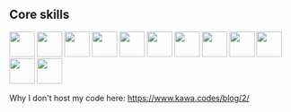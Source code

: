 <h2> Core skills </h2> 
    
<div>    
<img width ='45px' src ='https://raw.githubusercontent.com/rahulbanerjee26/githubAboutMeGenerator/main/icons/javascript.svg'> 
<img width ='45px' src ='https://raw.githubusercontent.com/rahulbanerjee26/githubAboutMeGenerator/main/icons/typescript.svg'> 
<img width ='45px' src ='https://raw.githubusercontent.com/rahulbanerjee26/githubAboutMeGenerator/main/icons/vuejs.svg'> 
<img width ='45px' src ='https://raw.githubusercontent.com/rahulbanerjee26/githubAboutMeGenerator/main/icons/nuxtjs.svg'>
<img width ='45px' src ='https://raw.githubusercontent.com/rahulbanerjee26/githubAboutMeGenerator/main/icons/css.svg'> 
<img width ='45px' src ='https://raw.githubusercontent.com/rahulbanerjee26/githubAboutMeGenerator/main/icons/sass.svg'> 
<img width ='45px' src ='https://raw.githubusercontent.com/rahulbanerjee26/githubAboutMeGenerator/main/icons/tailwind.svg'>
<img width ='45px' src ='https://cdn4.iconfinder.com/data/icons/logos-3/456/nodejs-new-pantone-black-1024.png'>
<img width ='45px' src ='https://raw.githubusercontent.com/rahulbanerjee26/githubAboutMeGenerator/main/icons/firebase.svg'>
<img width ='45px' src ='https://cdn.iconscout.com/icon/free/png-256/mongodb-3-1175138.png'>
<img width ='45px' src ='https://www.freepnglogos.com/uploads/logo-mysql-png/logo-mysql-development-mysql-logo-code-icon-9.png'>
<img width ='45px' src ='https://raw.githubusercontent.com/rahulbanerjee26/githubAboutMeGenerator/main/icons/linux.svg'>
</div>

Why I don't host my code here:
https://www.kawa.codes/blog/2/
